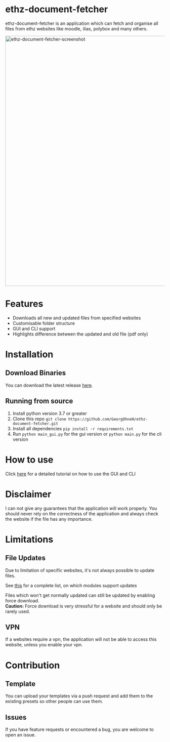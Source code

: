 # ethz-document-fetcher
ethz-document-fetcher is an application which can fetch 
and organise all files from ethz websites like
moodle, ilias, polybox and many others.
 
 <img width="791" alt="ethz-document-fetcher-screenshot" src="https://user-images.githubusercontent.com/32932460/102875780-90a30600-4444-11eb-8512-ecaa5fce8e5d.png">
 
 # Features
 * Downloads all new and updated files from specified websites
 * Customisable folder structure
 * GUI and CLI support
 * Highlights difference between the updated and old file (pdf only) 
 
 # Installation
 ## Download Binaries
 You can download the latest release [here](https://github.com/GeorgOhneH/ethz-document-fetcher/releases/latest).

## Running from source
1) Install python version 3.7 or greater
2) Clone this repo `git clone https://github.com/GeorgOhneH/ethz-document-fetcher.git`
3) Install all dependencies `pip install -r requirements.txt`
4) Run `python main_gui.py` for the gui version or `python main.py` for the cli version

# How to use
Click [here](./TUTORIAL.md) for a detailed tutorial on how to use the GUI and CLI

# Disclaimer
I can not give any guarantees that the application will work properly.
You should never rely on the correctness of the application and 
always check the website if the file has any importance.

# Limitations
 ## File Updates
 Due to limitation of specific websites, it's not always possible
 to update files.
 
See [this](./SITES.md) for a complete list, on which modules support updates
 
Files which won't get normally updated can still be updated
by enabling force download.<br>
**Caution:** Force download is very stressful for a website
and should only be rarely used.

## VPN
If a websites require a vpn, the application will not be able
to access this website, unless you enable your vpn.

# Contribution
## Template
You can upload your templates via a push request and 
add them to the existing presets so other people can use them.

## Issues
If you have feature requests or encountered a bug, you are welcome to open an issue.
